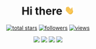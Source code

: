 <h1 align="center"> Hi there <img src="assets/hello.gif" width="5%"></h1>

<p align="center">
  <a href="https://github.com/light-hat?tab=repositories&sort=stargazers">
    <img alt="total stars" title="Total stars on GitHub" src="https://custom-icon-badges.demolab.com/github/stars/light-hat?style=for-the-badge&logo=star&date=24082025"/></a>
  <a href="https://github.com/light-hat?tab=followers">
    <img alt="followers" title="Follow me on Github" src="https://custom-icon-badges.demolab.com/github/followers/light-hat?style=for-the-badge&logo=person-add&label=Follow&logoColor=white&date=24082025"/></a>
  <a href="https://github.com/light-hat/">
    <img alt="views" title="GitHub profile views" src="https://komarev.com/ghpvc/?username=light-hat&style=for-the-badge"/></a>
</p>

<p align="center">
<img src="https://github-readme-streak-stats-9m8ugfa77-denvercoder1.vercel.app/?user=light-hat&theme=transparent&hide_border=true&date=24082025">

<img src="https://github-readme-stats.vercel.app/api?username=light-hat&hide_border=true&theme=transparent&date=24082025">
<img src="https://github-readme-stats.vercel.app/api/top-langs?username=light-hat&layout=compact&hide_border=true&theme=transparent&date=24082025">

<img src="https://github-trophies.vercel.app/?username=light-hat&theme=discord&title=MultiLanguage,Commits,Followers,Stars,Issues,PullRequest,Repositories,Reviews&date=24082025">

</p>  
